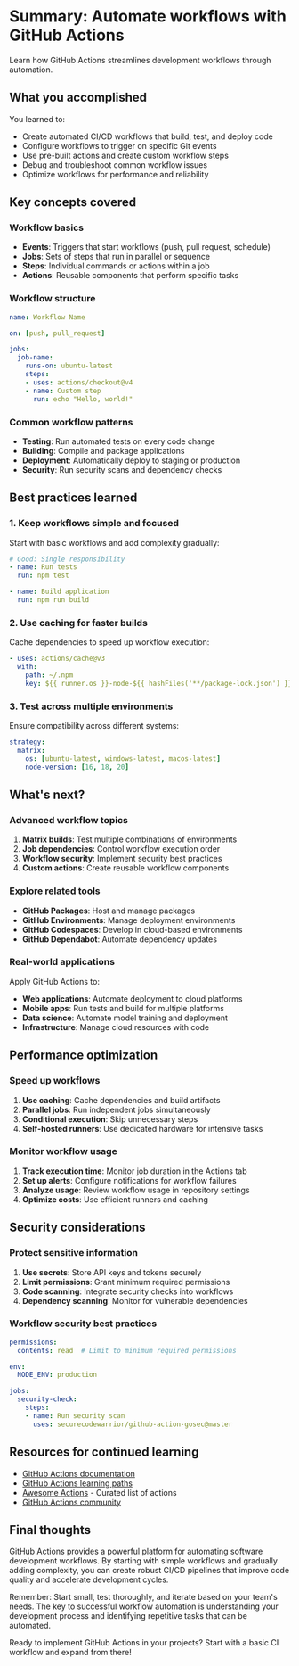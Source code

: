 # Summary: Automate workflows with GitHub Actions

Learn how GitHub Actions streamlines development workflows through automation.

## What you accomplished

You learned to:

- Create automated CI/CD workflows that build, test, and deploy code
- Configure workflows to trigger on specific Git events
- Use pre-built actions and create custom workflow steps
- Debug and troubleshoot common workflow issues
- Optimize workflows for performance and reliability

## Key concepts covered

### Workflow basics

- **Events**: Triggers that start workflows (push, pull request, schedule)
- **Jobs**: Sets of steps that run in parallel or sequence
- **Steps**: Individual commands or actions within a job
- **Actions**: Reusable components that perform specific tasks

### Workflow structure

```yaml
name: Workflow Name

on: [push, pull_request]

jobs:
  job-name:
    runs-on: ubuntu-latest
    steps:
    - uses: actions/checkout@v4
    - name: Custom step
      run: echo "Hello, world!"
```

### Common workflow patterns

- **Testing**: Run automated tests on every code change
- **Building**: Compile and package applications
- **Deployment**: Automatically deploy to staging or production
- **Security**: Run security scans and dependency checks

## Best practices learned

### 1. Keep workflows simple and focused

Start with basic workflows and add complexity gradually:

```yaml
# Good: Single responsibility
- name: Run tests
  run: npm test

- name: Build application
  run: npm run build
```

### 2. Use caching for faster builds

Cache dependencies to speed up workflow execution:

```yaml
- uses: actions/cache@v3
  with:
    path: ~/.npm
    key: ${{ runner.os }}-node-${{ hashFiles('**/package-lock.json') }}
```

### 3. Test across multiple environments

Ensure compatibility across different systems:

```yaml
strategy:
  matrix:
    os: [ubuntu-latest, windows-latest, macos-latest]
    node-version: [16, 18, 20]
```

## What's next?

### Advanced workflow topics

1. **Matrix builds**: Test multiple combinations of environments
2. **Job dependencies**: Control workflow execution order
3. **Workflow security**: Implement security best practices
4. **Custom actions**: Create reusable workflow components

### Explore related tools

- **GitHub Packages**: Host and manage packages
- **GitHub Environments**: Manage deployment environments
- **GitHub Codespaces**: Develop in cloud-based environments
- **GitHub Dependabot**: Automate dependency updates

### Real-world applications

Apply GitHub Actions to:

- **Web applications**: Automate deployment to cloud platforms
- **Mobile apps**: Run tests and build for multiple platforms
- **Data science**: Automate model training and deployment
- **Infrastructure**: Manage cloud resources with code

## Performance optimization

### Speed up workflows

1. **Use caching**: Cache dependencies and build artifacts
2. **Parallel jobs**: Run independent jobs simultaneously
3. **Conditional execution**: Skip unnecessary steps
4. **Self-hosted runners**: Use dedicated hardware for intensive tasks

### Monitor workflow usage

1. **Track execution time**: Monitor job duration in the Actions tab
2. **Set up alerts**: Configure notifications for workflow failures
3. **Analyze usage**: Review workflow usage in repository settings
4. **Optimize costs**: Use efficient runners and caching

## Security considerations

### Protect sensitive information

1. **Use secrets**: Store API keys and tokens securely
2. **Limit permissions**: Grant minimum required permissions
3. **Code scanning**: Integrate security checks into workflows
4. **Dependency scanning**: Monitor for vulnerable dependencies

### Workflow security best practices

```yaml
permissions:
  contents: read  # Limit to minimum required permissions

env:
  NODE_ENV: production

jobs:
  security-check:
    steps:
    - name: Run security scan
      uses: securecodewarrior/github-action-gosec@master
```

## Resources for continued learning

- [GitHub Actions documentation](https://docs.github.com/en/actions)
- [GitHub Actions learning paths](https://docs.github.com/en/actions/learn-github-actions)
- [Awesome Actions](https://github.com/sdras/awesome-actions) - Curated list of actions
- [GitHub Actions community](https://github.community/c/code-to-cloud/github-actions/41)

## Final thoughts

GitHub Actions provides a powerful platform for automating software development workflows. By starting with simple workflows and gradually adding complexity, you can create robust CI/CD pipelines that improve code quality and accelerate development cycles.

Remember: Start small, test thoroughly, and iterate based on your team's needs. The key to successful workflow automation is understanding your development process and identifying repetitive tasks that can be automated.

Ready to implement GitHub Actions in your projects? Start with a basic CI workflow and expand from there!
